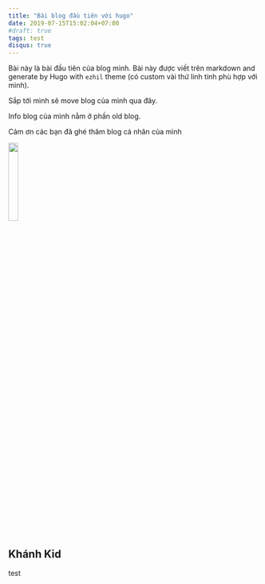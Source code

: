 ```yaml
---
title: "Bài blog đầu tiên với hugo"
date: 2019-07-15T15:02:04+07:00
#draft: true
tags: test
disqus: true
---
```


Bài này là bài đầu tiên của blog mình. Bài này được viết trên markdown and generate by Hugo with `ezhil` theme (có custom vài thứ linh tinh phù hợp với mình).

Sắp tới mình sẽ move blog của mình qua đây.

Info blog của mình nằm ở phần old blog.

Cảm ơn các bạn đã ghé thăm blog cá nhân của mình
<!-- ![image alt text](/posts/images/logo.png) -->

<img class="special-img-class" style="width:20%;" src="/posts/images/logo.png">

## Khánh Kid ##

test
